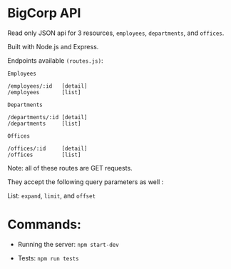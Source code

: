 # BigCorp API

Read only JSON api for 3 resources, `employees`, `departments`, and `offices`. 

Built with Node.js and Express. 

Endpoints available `(routes.js)`: 

```
Employees

/employees/:id   [detail]
/employees       [list]

Departments

/departments/:id [detail]
/departments     [list]

Offices 

/offices/:id     [detail]
/offices         [list]
``` 
Note: all of these routes are GET requests.

They accept the following query parameters as well :

List: `expand`, `limit`, and `offset`

# Commands: 

* Running the server:
`npm start-dev`

* Tests:
`npm run tests`

